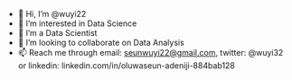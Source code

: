- 👋 Hi, I’m @wuyi22
- 👀 I’m interested in Data Science
- 🌱 I’m a Data Scientist
- 💞️ I’m looking to collaborate on Data Analysis
- 📫 Reach me through email: seunwuyi22@gmail.com, twitter: @wuyi32 or linkedin: linkedin.com/in/oluwaseun-adeniji-884bab128 

<!---
wuyi22/wuyi22 is a ✨ special ✨ repository because its `README.md` (this file) appears on your GitHub profile.
You can click the Preview link to take a look at your changes.
--->
